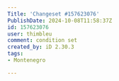 ```yaml
---
Title: 'Changeset #157623076'
PublishDate: 2024-10-08T11:58:37Z
id: 157623076
user: thimbleu
comment: condition set
created_by: iD 2.30.3
tags:
- Montenegro

---
```

